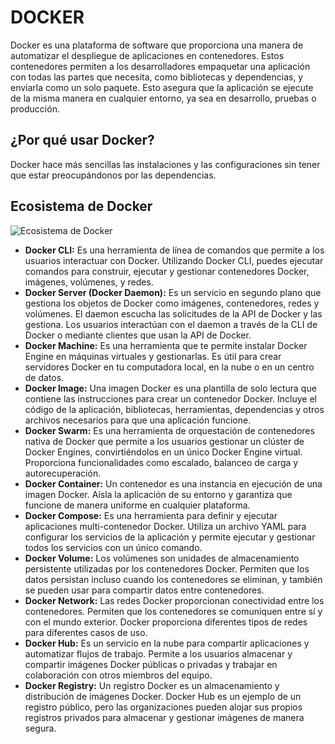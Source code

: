 # DOCKER
Docker es una plataforma de software que proporciona una manera de automatizar el despliegue de aplicaciones en contenedores. Estos contenedores permiten a los desarrolladores empaquetar una aplicación con todas las partes que necesita, como bibliotecas y dependencias, y enviarla como un solo paquete. Esto asegura que la aplicación se ejecute de la misma manera en cualquier entorno, ya sea en desarrollo, pruebas o producción.

## ¿Por qué usar Docker?
Docker hace más sencillas las instalaciones y las configuraciones sin tener que estar preocupándonos por las dependencias.

## Ecosistema de Docker
![Ecosistema de Docker](img/ecosistemaDocker.JPG)
- **Docker CLI:** Es una herramienta de línea de comandos que permite a los usuarios interactuar con Docker. Utilizando Docker CLI, puedes ejecutar comandos para construir, ejecutar y gestionar contenedores Docker, imágenes, volúmenes, y redes.
- **Docker Server (Docker Daemon):** Es un servicio en segundo plano que gestiona los objetos de Docker como imágenes, contenedores, redes y volúmenes. El daemon escucha las solicitudes de la API de Docker y las gestiona. Los usuarios interactúan con el daemon a través de la CLI de Docker o mediante clientes que usan la API de Docker.
- **Docker Machine:** Es una herramienta que te permite instalar Docker Engine en máquinas virtuales y gestionarlas. Es útil para crear servidores Docker en tu computadora local, en la nube o en un centro de datos.
- **Docker Image:** Una imagen Docker es una plantilla de solo lectura que contiene las instrucciones para crear un contenedor Docker. Incluye el código de la aplicación, bibliotecas, herramientas, dependencias y otros archivos necesarios para que una aplicación funcione.
- **Docker Swarm:** Es una herramienta de orquestación de contenedores nativa de Docker que permite a los usuarios gestionar un clúster de Docker Engines, convirtiéndolos en un único Docker Engine virtual. Proporciona funcionalidades como escalado, balanceo de carga y autorecuperación.
- **Docker Container:** Un contenedor es una instancia en ejecución de una imagen Docker. Aísla la aplicación de su entorno y garantiza que funcione de manera uniforme en cualquier plataforma.
- **Docker Compose:** Es una herramienta para definir y ejecutar aplicaciones multi-contenedor Docker. Utiliza un archivo YAML para configurar los servicios de la aplicación y permite ejecutar y gestionar todos los servicios con un único comando.
- **Docker Volume:** Los volúmenes son unidades de almacenamiento persistente utilizadas por los contenedores Docker. Permiten que los datos persistan incluso cuando los contenedores se eliminan, y también se pueden usar para compartir datos entre contenedores.
- **Docker Network:** Las redes Docker proporcionan conectividad entre los contenedores. Permiten que los contenedores se comuniquen entre sí y con el mundo exterior. Docker proporciona diferentes tipos de redes para diferentes casos de uso.
- **Docker Hub:** Es un servicio en la nube para compartir aplicaciones y automatizar flujos de trabajo. Permite a los usuarios almacenar y compartir imágenes Docker públicas o privadas y trabajar en colaboración con otros miembros del equipo.
- **Docker Registry:** Un registro Docker es un almacenamiento y distribución de imágenes Docker. Docker Hub es un ejemplo de un registro público, pero las organizaciones pueden alojar sus propios registros privados para almacenar y gestionar imágenes de manera segura.

